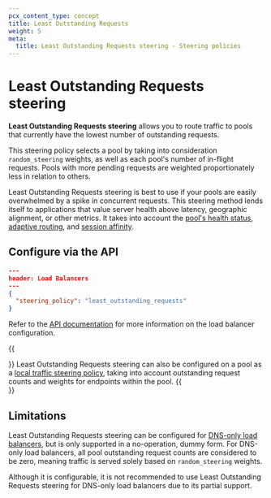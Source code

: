 ```yaml
---
pcx_content_type: concept
title: Least Outstanding Requests
weight: 5
meta:
  title: Least Outstanding Requests steering - Steering policies
---
```


# Least Outstanding Requests steering

**Least Outstanding Requests steering** allows you to route traffic to pools that currently have the lowest number of outstanding requests.

This steering policy selects a pool by taking into consideration `random_steering` weights, as well as each pool's number of in-flight requests. Pools with more pending requests are weighted proportionately less in relation to others.

Least Outstanding Requests steering is best to use if your pools are easily overwhelmed by a spike in concurrent requests. This steering method lends itself to applications that value server health above latency, geographic alignment, or other metrics. It takes into account the [pool's health status](/load-balancing/understand-basics/health-details/#how-a-pool-becomes-unhealthy), [adaptive routing](/load-balancing/understand-basics/adaptive-routing/), and [session affinity](/load-balancing/understand-basics/session-affinity/).

## Configure via the API

```json
---
header: Load Balancers
---
{
  "steering_policy": "least_outstanding_requests"
}
```

Refer to the [API documentation](/api/operations/load-balancers-update-load-balancer) for more information on the load balancer configuration.

{{<Aside type="note">}}
Least Outstanding Requests steering can also be configured on a pool as a [local traffic steering policy](/load-balancing/understand-basics/traffic-steering/origin-level-steering/least-outstanding-requests-pools/), taking into account outstanding request counts and weights for endpoints within the pool.
{{</Aside>}}

## Limitations

Least Outstanding Requests steering can be configured for [DNS-only load balancers](/load-balancing/understand-basics/proxy-modes/#dns-only-load-balancing), but is only supported in a no-operation, dummy form. For DNS-only load balancers, all pool outstanding request counts are considered to be zero, meaning traffic is served solely based on `random_steering` weights.

Although it is configurable, it is not recommended to use Least Outstanding Requests steering for DNS-only load balancers due to its partial support.

